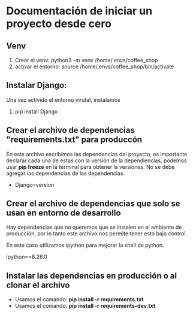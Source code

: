 # Documentación de iniciar un proyecto desde cero

## Venv

1. Crear el venv: python3 -m venv /home/.envs/coffee_shop
2. activar el entorno: source /home/.envs/coffee_shop/bin/activate

## Instalar Django: 

Una vez activido el entorno virutal, instalamos

1. pip install Django

## Crear el archivo de dependencias "requirements.txt" para produccón

En este archivo escribimos las dependencias del proyecto, es importante declarar cada una de estas con la versión de la dependiencias, podemos usar **pip freeze** en la terminal para obtener la versiónes. No se debe agregar las dependencias de las dependencias. 

- Django=version

## Crear el archivo de dependencias que solo se usan en entorno de desarrollo

Hay dependencias que no queremos que se instalen en el ambiente de producción, por lo tanto este archivo nos permite tener esto bajo control.

En este caso utilizamos ipython para mejorar la shell de python.

ipython==8.26.0

## Instalar las dependencias en producción o al clonar el archivo

- Usamos el comando: **pip install -r requirements.txt**
- Usamos el comando: **pip install -r requirements-dev.txt**
